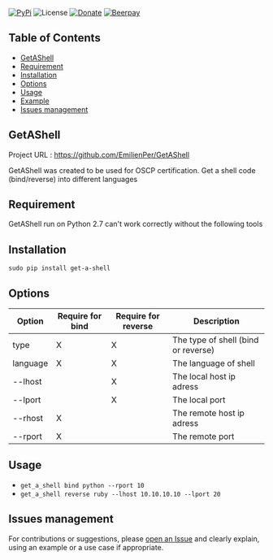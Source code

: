 [![PyPi](https://img.shields.io/pypi/v/get_a_shell.svg)](https://pypi.org/pypi/get_a_shell/)
![License](https://img.shields.io/github/license/EmilienPer/GetAShell.svg?style=flat)
[![Donate](https://img.shields.io/badge/donate-paypal-orange.svg)](https://www.paypal.me/EmilienPer)
[![Beerpay](https://beerpay.io/EmilienPer/HackRecon/badge.svg?style=flat)](https://beerpay.io/EmilienPer/HackRecon)
## Table of Contents
   * [GetAShell](#getashell)
   * [Requirement](#requirement)
   * [Installation](#installation)
   * [Options](#options)
   * [Usage](#usage)
   * [Example](#example)
   * [Issues management](#issues-management)
  
## GetAShell
Project URL : https://github.com/EmilienPer/GetAShell

GetAShell was created to be used for OSCP certification.
Get a shell code (bind/reverse) into different languages 
## Requirement
GetAShell run on Python 2.7 can't work correctly without the following tools

## Installation
`sudo pip install get-a-shell`

## Options
| Option | Require for bind | Require for reverse | Description |
| ------ | ---------------- | ------------------- | ----------- |
| type | X | X | The type of shell (bind or reverse) |
| language | X | X | The language of shell |
| --lhost | | X | The local host ip adress |
| --lport | | X | The local port|
| --rhost |X  | | The remote host ip adress |
| --rport |X |  | The remote port|
## Usage
* `get_a_shell bind python --rport 10`
* `get_a_shell reverse ruby --lhost 10.10.10.10 --lport 20`

## Issues management 
For contributions or suggestions, please [open an Issue](https://github.com/EmilienPer/GetAShell/issues/new) and clearly explain, using an example or a use case if appropriate. 